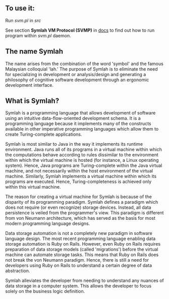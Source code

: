 ## To use it:

Run *svm.pl* in *src*

See section **Symlah VM Protocol (SVMP)** in [docs](docs/symlah_syntax.pdf) to find out how to run program within *svm.pl* daemon.

## The name Symlah

The name arises from the combination of the word 'symbol' and the famous Malaysian colloquial 'lah.' The purpose of Symlah is to eliminate the need for specializing in development or analysis/design and generating a philosophy of cognitive software development through an ergonomic development interface.

## What is Symlah?

Symlah is a programming language that allows development of software using an intuitive data-flow-oriented development schema. It is a programming language because it implements many of the constructs available in other imperative programming languages which allow them to create Turing-complete applications.

Symlah is most similar to Java in the way it implements its runtime environment. Java runs all of its programs in a virtual machine within which the computations behave according to rules dissimilar to the environment within which the virtual machine is hosted (for instance, a Linux operating system). Hence, Java programs are Turing-complete within the Java virtual machine, and not necessarily within the host environment of the virtual machine. Similarly, Symlah implements a virtual machine within which its programs are executed. Hence, Turing-completeness is achieved only within this virtual machine.

The reason for creating a virtual machine for Symlah is because of the disparity of its programming paradigm. Symlah defines a paradigm which does not require (or even recognize) storage devices. Instead, all data persistence is veiled from the programmer's view. This paradigm is different from von Neumann architecture, which has served as the basis for most modern programming language designs.

Data storage automation is not a completely new paradigm in software language design. The most recent programming language enabling data storage automation is Ruby on Rails. However, even Ruby on Rails requires preparation of data storage models (called 'migrations') before the virtual machine can automate storage tasks. This means that Ruby on Rails does not break the von Neumann paradigm. Hence, there is still a need for developers using Ruby on Rails to understand a certain degree of data abstraction.

Symlah alleviates the developer from needing to understand any nuances of data storage in a computer system. This allows the developer to focus solely on the business logic definition.
